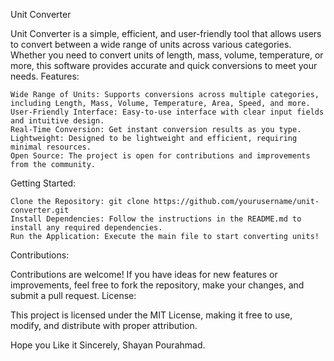 Unit Converter

Unit Converter is a simple, efficient, and user-friendly tool that allows users to convert between a wide range of units across various categories. Whether you need to convert units of length, mass, volume, temperature, or more, this software provides accurate and quick conversions to meet your needs.
Features:

    Wide Range of Units: Supports conversions across multiple categories, including Length, Mass, Volume, Temperature, Area, Speed, and more.
    User-Friendly Interface: Easy-to-use interface with clear input fields and intuitive design.
    Real-Time Conversion: Get instant conversion results as you type.
    Lightweight: Designed to be lightweight and efficient, requiring minimal resources.
    Open Source: The project is open for contributions and improvements from the community.

Getting Started:

    Clone the Repository: git clone https://github.com/yourusername/unit-converter.git
    Install Dependencies: Follow the instructions in the README.md to install any required dependencies.
    Run the Application: Execute the main file to start converting units!

Contributions:

Contributions are welcome! If you have ideas for new features or improvements, feel free to fork the repository, make your changes, and submit a pull request.
License:

This project is licensed under the MIT License, making it free to use, modify, and distribute with proper attribution.

Hope you Like it
Sincerely,
Shayan Pourahmad.
